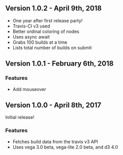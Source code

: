 ## Version 1.0.2 - April 9th, 2018

- One year after first release party!
- Travis-CI v3 used
- Better ordinal coloring of nodes
- Uses async await
- Grabs 100 builds at a time
- Lists total number of builds on submit

## Version 1.0.1 - February 6th, 2018

### Features

- Add mouseover

## Version 1.0.0 - April 8th, 2017

Initial release!

### Features

- Fetches build data from the travis v3 API
- Uses vega 3.0 beta, vega-lite 2.0 beta, and d3 4.0

